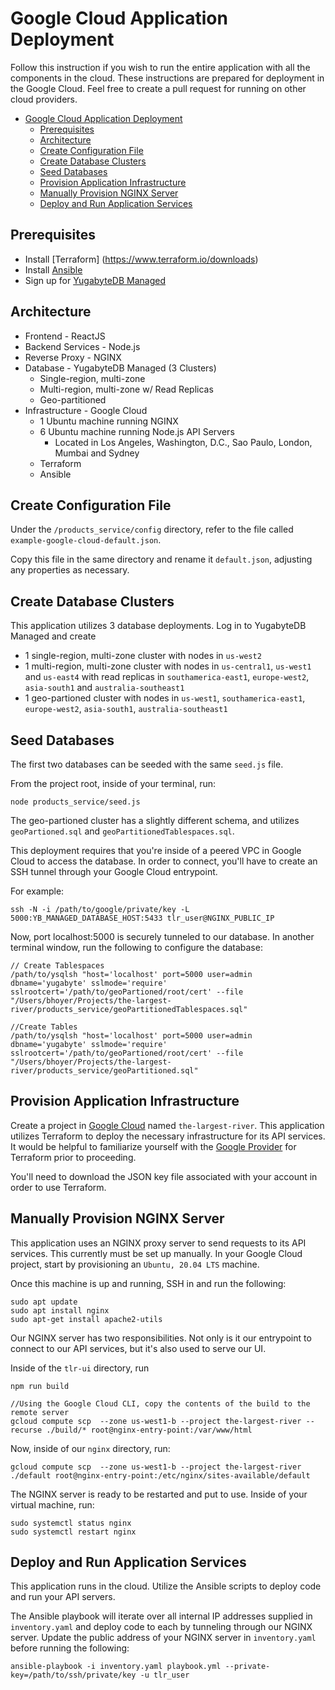 # Google Cloud Application Deployment

Follow this instruction if you wish to run the entire application with all the components in the cloud. These instructions are prepared for deployment in the Google Cloud. Feel free to create a pull request for running on other cloud providers.

<!-- vscode-markdown-toc -->

- [Google Cloud Application Deployment](#google-cloud-application-deployment)
  - [Prerequisites](#prerequisites)
  - [Architecture](#architecture)
  - [Create Configuration File](#create-configuration-file)
  - [Create Database Clusters](#create-database-clusters)
  - [Seed Databases](#seed-databases)
  - [Provision Application Infrastructure](#provision-application-infrastructure)
  - [Manually Provision NGINX Server](#manually-provision-nginx-server)
  - [Deploy and Run Application Services](#deploy-and-run-application-services)

<!-- vscode-markdown-toc-config
    numbering=false
    autoSave=true
    /vscode-markdown-toc-config -->
<!-- /vscode-markdown-toc -->

## Prerequisites

- Install [Terraform] (https://www.terraform.io/downloads)
- Install [Ansible](https://docs.ansible.com/ansible/latest/installation_guide/intro_installation.html)
- Sign up for [YugabyteDB Managed](https://www.yugabyte.com/managed/)

## Architecture

- Frontend - ReactJS
- Backend Services - Node.js
- Reverse Proxy - NGINX
- Database - YugabyteDB Managed (3 Clusters)
  - Single-region, multi-zone
  - Multi-region, multi-zone w/ Read Replicas
  - Geo-partitioned
- Infrastructure - Google Cloud
  - 1 Ubuntu machine running NGINX
  - 6 Ubuntu machine running Node.js API Servers
    - Located in Los Angeles, Washington, D.C., Sao Paulo, London, Mumbai and Sydney
  - Terraform
  - Ansible

## Create Configuration File

Under the `/products_service/config` directory, refer to the file called `example-google-cloud-default.json`.

Copy this file in the same directory and rename it `default.json`, adjusting any properties as necessary.

## Create Database Clusters

This application utilizes 3 database deployments. Log in to YugabyteDB Managed and create

- 1 single-region, multi-zone cluster with nodes in `us-west2`
- 1 multi-region, multi-zone cluster with nodes in `us-central1`, `us-west1` and `us-east4` with read replicas in `southamerica-east1`, `europe-west2`, `asia-south1` and `australia-southeast1`
- 1 geo-partioned cluster with nodes in `us-west1`, `southamerica-east1`, `europe-west2`, `asia-south1`, `australia-southeast1`

## Seed Databases

The first two databases can be seeded with the same `seed.js` file.

From the project root, inside of your terminal, run:

```
node products_service/seed.js
```

The geo-partioned cluster has a slightly different schema, and utilizes `geoPartioned.sql` and `geoPartitionedTablespaces.sql`.

This deployment requires that you're inside of a peered VPC in Google Cloud to access the database. In order to connect, you'll have to create an SSH tunnel through your Google Cloud entrypoint.

For example:

```
ssh -N -i /path/to/google/private/key -L 5000:YB_MANAGED_DATABASE_HOST:5433 tlr_user@NGINX_PUBLIC_IP
```

Now, port localhost:5000 is securely tunneled to our database. In another terminal window, run the following to configure the database:

```
// Create Tablespaces
/path/to/ysqlsh "host='localhost' port=5000 user=admin dbname='yugabyte' sslmode='require' sslrootcert='/path/to/geoPartioned/root/cert' --file "/Users/bhoyer/Projects/the-largest-river/products_service/geoPartitionedTablespaces.sql"

//Create Tables
/path/to/ysqlsh "host='localhost' port=5000 user=admin dbname='yugabyte' sslmode='require' sslrootcert='/path/to/geoPartioned/root/cert' --file "/Users/bhoyer/Projects/the-largest-river/products_service/geoPartitioned.sql"
```

## Provision Application Infrastructure

Create a project in [Google Cloud](https://cloud.google.com/) named `the-largest-river`. This application utilizes Terraform to deploy the necessary infrastructure for its API services. It would be helpful to familiarize yourself with the [Google Provider](https://registry.terraform.io/providers/hashicorp/google/latest/docs/guides/getting_started) for Terraform prior to proceeding.

You'll need to download the JSON key file associated with your account in order to use Terraform.

## Manually Provision NGINX Server

This application uses an NGINX proxy server to send requests to its API services. This currently must be set up manually. In your Google Cloud project, start by provisioning an `Ubuntu, 20.04 LTS` machine.

Once this machine is up and running, SSH in and run the following:

```
sudo apt update
sudo apt install nginx
sudo apt-get install apache2-utils
```

Our NGINX server has two responsibilities. Not only is it our entrypoint to connect to our API services, but it's also used to serve our UI.

Inside of the `tlr-ui` directory, run

```
npm run build

//Using the Google Cloud CLI, copy the contents of the build to the remote server
gcloud compute scp  --zone us-west1-b --project the-largest-river --recurse ./build/* root@nginx-entry-point:/var/www/html
```

Now, inside of our `nginx` directory, run:

```
gcloud compute scp  --zone us-west1-b --project the-largest-river ./default root@nginx-entry-point:/etc/nginx/sites-available/default
```

The NGINX server is ready to be restarted and put to use. Inside of your virtual machine, run:

```
sudo systemctl status nginx
sudo systemctl restart nginx
```

## Deploy and Run Application Services

This application runs in the cloud. Utilize the Ansible scripts to deploy code and run your API servers.

The Ansible playbook will iterate over all internal IP addresses supplied in `inventory.yaml` and deploy code to each by tunneling through our NGINX server. Update the public address of your NGINX server in `inventory.yaml` before running the following:

```
ansible-playbook -i inventory.yaml playbook.yml --private-key=/path/to/ssh/private/key -u tlr_user
```
